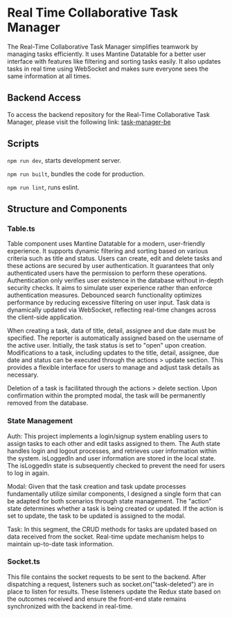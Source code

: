 # Real Time Collaborative Task Manager

The Real-Time Collaborative Task Manager simplifies teamwork by managing tasks efficiently. It uses Mantine Datatable for a better user interface with features like filtering and sorting tasks easily. It also updates tasks in real time using WebSocket and makes sure everyone sees the same information at all times.

## Backend Access

To access the backend repository for the Real-Time Collaborative Task Manager, please visit the following link: [task-manager-be](https://github.com/haticedalkiran/task-manager-be)

## Scripts

`npm run dev`, starts development server.

`npm run built`, bundles the code for production.

`npm run lint`, runs eslint.

## Structure and Components

### Table.ts

Table component uses Mantine Datatable for a modern, user-friendly experience. It supports dynamic filtering and sorting based on various criteria such as title and status. Users can create, edit and delete tasks and these actions are secured by user authentication. It guarantees that only authenticated users have the permission to perform these operations. Authentication only verifies user existence in the database without in-depth security checks. It aims to simulate user experience rather than enforce authentication measures. Debounced search functionality optimizes performance by reducing excessive filtering on user input. Task data is dynamically updated via WebSocket, reflecting real-time changes across the client-side application.

When creating a task, data of title, detail, assignee and due date must be specified. The reporter is automatically assigned based on the username of the active user. Initially, the task status is set to "open" upon creation.
Modifications to a task, including updates to the title, detail, assignee, due date and status can be executed through the actions > update section. This provides a flexible interface for users to manage and adjust task details as necessary.

Deletion of a task is facilitated through the actions > delete section. Upon confirmation within the prompted modal, the task will be permanently removed from the database.

### State Management

Auth: This project implements a login/signup system enabling users to assign tasks to each other and edit tasks assigned to them. The Auth state handles login and logout processes, and retrieves user information within the system. isLoggedIn and user information are stored in the local state. The isLoggedIn state is subsequently checked to prevent the need for users to log in again.

Modal: Given that the task creation and task update processes fundamentally utilize similar components, I designed a single form that can be adapted for both scenarios through state management. The "action" state determines whether a task is being created or updated. If the action is set to update, the task to be updated is assigned to the modal.

Task: In this segment, the CRUD methods for tasks are updated based on data received from the socket. Real-time update mechanism helps to maintain up-to-date task information.

### Socket.ts

This file contains the socket requests to be sent to the backend. After dispatching a request, listeners such as socket.on("task-deleted") are in place to listen for results. These listeners update the Redux state based on the outcomes received and ensure the front-end state remains synchronized with the backend in real-time.
